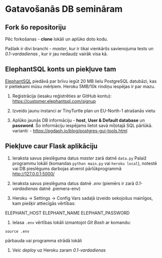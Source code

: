 # Gatavošanās DB semināram

## Fork šo repositoriju

Pēc forkošanas - **clone** lokāli un aplūko doto kodu.

Pašlaik ir divi branchi - *master*, kur ir tikai vienkāršs savienojuma tests un *0.1-vardadienas* , kur ir jau nedaudz vairāk visa kā.

## ElephantSQL konts un piekļuve tam

[ElephantSQL](https://www.elephantsql.com/) piedāvā par brīvu iegūt 20 MB lielu PostgreSQL datubāzi, kas ir pietiekami mūsu mērķiem. Heroku 5MB/10k rindiņu iespējas ir par mazu.

1. Reģistrācija (iesaku reģistrēties ar GitHub kontu): <https://customer.elephantsql.com/signup>

1. Izveido jaunu instanci ar TinyTurtle plan un EU-North-1 atrašanās vietu

1. Aplūko jaunās DB informāciju - **host**, **User & Default database** un **password**. Šo informāciju iespējams lietot savā mīļotajā SQL pārlūkā. varianti: - <https://pgdash.io/blog/postgres-gui-tools.html>

## Piekļuve caur Flask aplikāciju

1. Ieraksta savus pieslēguma datus *master* zarā datnē `data.py`
  Palaiž programmu lokāli (komandas `python main.py` vai `heroku local`), notestē vai DB pieslēgums darbojas atverot pārlūkprogrammā <http://127.0.0.1:5000/>

1. Ieraksta savus pieslēguma datus datnē *.env* (piemērs ir zarā *0.1-vardadienas* datnē .piemera-env)

1. Heroku -> Settings -> Config Vars sadaļā izveido sekojošus mainīgos, kam piešķir attiecīgās vērtības:

  ELEPHANT_HOST
  ELEPHANT_NAME
  ELEPHANT_PASSWORD

1. Ielasa `.env` vērtības lokāli izmantojot *Git Bash* ar komandu: 

  `source .env`

   pārbauda vai programma strādā lokāli

1. Veic *deploy* uz Heroku zaram *0.1-vardadienas*
